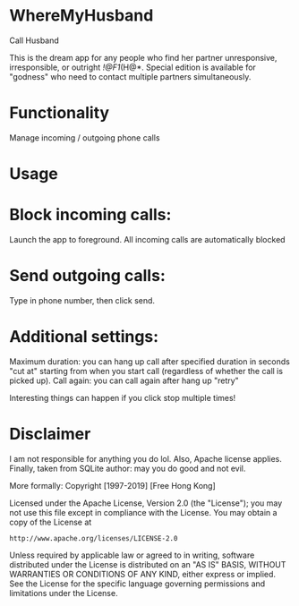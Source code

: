 # WhereMyHusband
Call Husband

This is the dream app for any people who find her partner unresponsive, irresponsible, or outright *!@F1*(H@*. Special edition is available for "godness" who need to contact multiple partners simultaneously. 

# Functionality

Manage incoming / outgoing phone calls

# Usage

# Block incoming calls:
Launch the app to foreground. All incoming calls are automatically blocked

# Send outgoing calls:
Type in phone number, then click send. 

# Additional settings:
Maximum duration: you can hang up call after specified duration in seconds
"cut at" starting from when you start call (regardless of whether the call is picked up). 
Call again: you can call again after hang up
"retry"

Interesting things can happen if you click stop multiple times!

# Disclaimer
I am not responsible for anything you do lol. Also, Apache license applies. Finally, taken from SQLite author: may you do good and not evil.

More formally:
Copyright [1997-2019] [Free Hong Kong]

Licensed under the Apache License, Version 2.0 (the "License");
you may not use this file except in compliance with the License.
You may obtain a copy of the License at

    http://www.apache.org/licenses/LICENSE-2.0

Unless required by applicable law or agreed to in writing, software
distributed under the License is distributed on an "AS IS" BASIS,
WITHOUT WARRANTIES OR CONDITIONS OF ANY KIND, either express or implied.
See the License for the specific language governing permissions and
limitations under the License.
